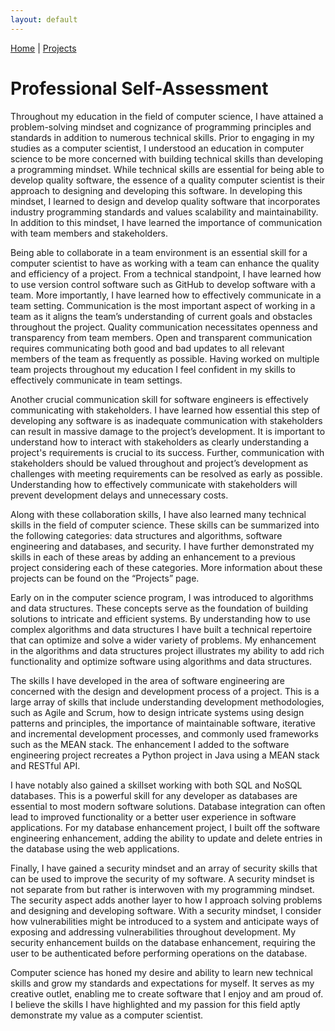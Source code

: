 ```yaml
---
layout: default
---
```


[Home](./) | [Projects](./projects)

# Professional Self-Assessment

Throughout my education in the field of computer science, I have attained a problem-solving mindset and cognizance of programming principles and standards in addition to numerous technical skills. Prior to engaging in my studies as a computer scientist, I understood an education in computer science to be more concerned with building technical skills than developing a programming mindset. While technical skills are essential for being able to develop quality software, the essence of a quality computer scientist is their approach to designing and developing this software. In developing this mindset, I learned to design and develop quality software that incorporates industry programming standards and values scalability and maintainability. In addition to this mindset, I have learned the importance of communication with team members and stakeholders. 

Being able to collaborate in a team environment is an essential skill for a computer scientist to have as working with a team can enhance the quality and efficiency of a project. From a technical standpoint, I have learned how to use version control software such as GitHub to develop software with a team. More importantly, I have learned how to effectively communicate in a team setting. Communication is the most important aspect of working in a team as it aligns the team’s understanding of current goals and obstacles throughout the project. Quality communication necessitates openness and transparency from team members. Open and transparent communication requires communicating both good and bad updates to all relevant members of the team as frequently as possible. Having worked on multiple team projects throughout my education I feel confident in my skills to effectively communicate in team settings. 

Another crucial communication skill for software engineers is effectively communicating with stakeholders. I have learned how essential this step of developing any software is as inadequate communication with stakeholders can result in massive damage to the project’s development. It is important to understand how to interact with stakeholders as clearly understanding a project's requirements is crucial to its success. Further, communication with stakeholders should be valued throughout and project’s development as challenges with meeting requirements can be resolved as early as possible. Understanding how to effectively communicate with stakeholders will prevent development delays and unnecessary costs. 

Along with these collaboration skills, I have also learned many technical skills in the field of computer science. These skills can be summarized into the following categories: data structures and algorithms, software engineering and databases, and security. I have further demonstrated my skills in each of these areas by adding an enhancement to a previous project considering each of these categories. More information about these projects can be found on the “Projects” page. 

Early on in the computer science program, I was introduced to algorithms and data structures. These concepts serve as the foundation of building solutions to intricate and efficient systems. By understanding how to use complex algorithms and data structures I have built a technical repertoire that can optimize and solve a wider variety of problems. My enhancement in the algorithms and data structures project illustrates my ability to add rich functionality and optimize software using algorithms and data structures. 

The skills I have developed in the area of software engineering are concerned with the design and development process of a project. This is a large array of skills that include understanding development methodologies, such as Agile and Scrum, how to design intricate systems using design patterns and principles, the importance of maintainable software, iterative and incremental development processes, and commonly used frameworks such as the MEAN stack. The enhancement I added to the software engineering project recreates a Python project in Java using a MEAN stack and RESTful API. 

I have notably also gained a skillset working with both SQL and NoSQL databases. This is a powerful skill for any developer as databases are essential to most modern software solutions. Database integration can often lead to improved functionality or a better user experience in software applications. For my database enhancement project, I built off the software engineering enhancement, adding the ability to update and delete entries in the database using the web applications. 

Finally, I have gained a security mindset and an array of security skills that can be used to improve the security of my software. A security mindset is not separate from but rather is interwoven with my programming mindset. The security aspect adds another layer to how I approach solving problems and designing and developing software. With a security mindset, I consider how vulnerabilities might be introduced to a system and anticipate ways of exposing and addressing vulnerabilities throughout development. My security enhancement builds on the database enhancement, requiring the user to be authenticated before performing operations on the database. 

Computer science has honed my desire and ability to learn new technical skills and grow my standards and expectations for myself. It serves as my creative outlet, enabling me to create software that I enjoy and am proud of. I believe the skills I have highlighted and my passion for this field aptly demonstrate my value as a computer scientist. 
